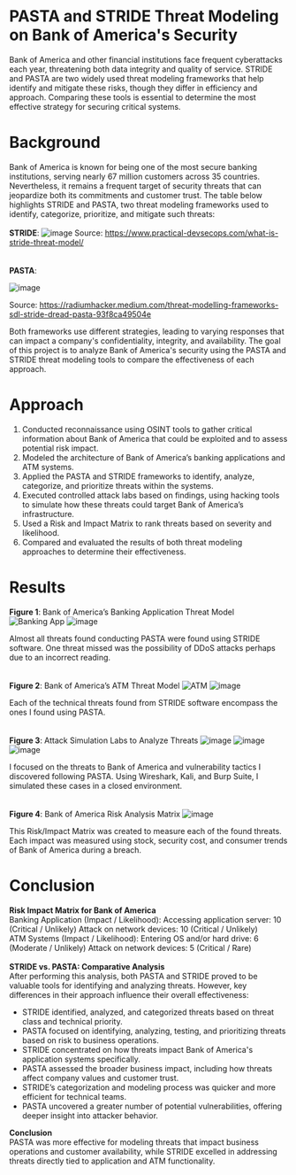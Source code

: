 # PASTA and STRIDE Threat Modeling on Bank of America's Security
Bank of America and other financial institutions face frequent cyberattacks each year, threatening both data integrity and quality of service. STRIDE and PASTA are two widely used threat modeling frameworks that help identify and mitigate these risks, though they differ in efficiency and approach. Comparing these tools is essential to determine the most effective strategy for securing critical systems.

# Background
Bank of America is known for being one of the most secure banking institutions, serving nearly 67 million customers across 35 countries. Nevertheless, it remains a frequent target of security threats that can jeopardize both its commitments and customer trust. The table below highlights STRIDE and PASTA, two threat modeling frameworks used to identify, categorize, prioritize, and mitigate such threats:
<br>
<br>
**STRIDE**:
![image](https://github.com/user-attachments/assets/d578ddf2-4196-4326-a8b4-eda0aabeb8a6)
Source: https://www.practical-devsecops.com/what-is-stride-threat-model/
<br>
<br>
<br>
**PASTA**:

![image](https://github.com/user-attachments/assets/3d0d4775-847f-46bb-b22e-dbc51f063a23)

Source: https://radiumhacker.medium.com/threat-modelling-frameworks-sdl-stride-dread-pasta-93f8ca49504e

Both frameworks use different strategies, leading to varying responses that can impact a company's confidentiality, integrity, and availability. The goal of this project is to analyze Bank of America's security using the PASTA and STRIDE threat modeling tools to compare the effectiveness of each approach.

# Approach
1. Conducted reconnaissance using OSINT tools to gather critical information about Bank of America that could be exploited and to assess potential risk impact.
2. Modeled the architecture of Bank of America’s banking applications and ATM systems.
3. Applied the PASTA and STRIDE frameworks to identify, analyze, categorize, and prioritize threats within the systems.
4. Executed controlled attack labs based on findings, using hacking tools to simulate how these threats could target Bank of America’s infrastructure.
5. Used a Risk and Impact Matrix to rank threats based on severity and likelihood.
6. Compared and evaluated the results of both threat modeling approaches to determine their effectiveness.

# Results
**Figure 1**: Bank of America’s Banking Application Threat Model
![Banking App](https://github.com/user-attachments/assets/f08e1376-0e3e-4d1b-ba62-e1b4d3ec9c7e)
![image](https://github.com/user-attachments/assets/63a08b88-3bae-40c4-8c89-a1d2fd230a16)

Almost all threats found conducting PASTA were found using STRIDE software. One threat missed was the possibility of DDoS attacks perhaps due to an incorrect reading.
<br>
<br>
<br>
**Figure 2**: Bank of America’s ATM Threat Model
![ATM](https://github.com/user-attachments/assets/dd4be16c-6ada-40d9-86b8-f7e514e7ae2b)
![image](https://github.com/user-attachments/assets/31b2de07-7f71-442a-98ff-9e8658fc296a)

Each of the technical threats found from STRIDE software encompass the ones I found using PASTA.
<br>
<br>
<br>
**Figure 3**: Attack Simulation Labs to Analyze Threats
![image](https://github.com/user-attachments/assets/628f205f-29f1-475f-be74-aaef14514706) 
![image](https://github.com/user-attachments/assets/306dbb10-5b34-4be0-8702-40ee4437a589)
![image](https://github.com/user-attachments/assets/8c64861a-7a12-4010-9825-7ec922610751)

I focused on the threats to Bank of America and vulnerability tactics I discovered following PASTA. Using Wireshark, Kali, and Burp Suite, I simulated these cases in a closed environment.
<br>
<br>
<br>
**Figure 4**: Bank of America Risk Analysis Matrix
![image](https://github.com/user-attachments/assets/98047cd5-9324-4427-b44b-88f012fb865b)

This Risk/Impact Matrix was created to measure each of the found threats. Each impact was measured using stock, security cost, and consumer trends of Bank of America during a breach.

# Conclusion
**Risk Impact Matrix for Bank of America**
<br>
Banking Application (Impact / Likelihood):
Accessing application server: 10 (Critical / Unlikely)
Attack on network devices: 10 (Critical / Unlikely)
<br>
ATM Systems (Impact / Likelihood):
Entering OS and/or hard drive: 6 (Moderate / Unlikely)
Attack on network devices: 5 (Critical / Rare)
<br>
<br>
**STRIDE vs. PASTA: Comparative Analysis**<br>
After performing this analysis, both PASTA and STRIDE proved to be valuable tools for identifying and analyzing threats. However, key differences in their approach influence their overall effectiveness:
- STRIDE identified, analyzed, and categorized threats based on threat class and technical priority.
- PASTA focused on identifying, analyzing, testing, and prioritizing threats based on risk to business operations.
- STRIDE concentrated on how threats impact Bank of America's application systems specifically.
- PASTA assessed the broader business impact, including how threats affect company values and customer trust.
- STRIDE’s categorization and modeling process was quicker and more efficient for technical teams.
- PASTA uncovered a greater number of potential vulnerabilities, offering deeper insight into attacker behavior.

**Conclusion**<br>
PASTA was more effective for modeling threats that impact business operations and customer availability, while STRIDE excelled in addressing threats directly tied to application and ATM functionality.
